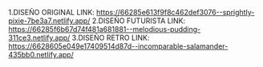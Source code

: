 1.DISEÑO ORIGINAL
LINK: https://66285e613f9f8c462def3076--sprightly-pixie-7be3a7.netlify.app/
2.DISEÑO FUTURISTA
LINK: https://66285f6b67d74f481a681881--melodious-pudding-311ce3.netlify.app/
3.DISEÑO RETRO
LINK: https://6628605e049e17409514d87d--incomparable-salamander-435bb0.netlify.app/
